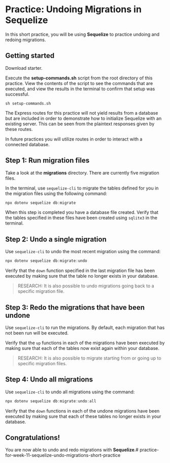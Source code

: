 # Practice: Undoing Migrations in Sequelize

In this short practice, you will be using **Sequelize** to practice undoing and 
redoing migrations.

## Getting started

Download starter.

Execute the __setup-commands.sh__ script from the root directory of this
practice. View the contents of the script to see the commands that are executed,
and view the results in the terminal to confirm that setup was successful.

```shell
sh setup-commands.sh
```

The Express routes for this practice will not yield results from a database but
are included in order to demonstrate how to initialize Sequelize with an 
existing server. This can be seen from the plaintext responses given by these 
routes.

In future practices you will utilize routes in order to interact with a 
connected database.


## Step 1: Run migration files

Take a look at the __migrations__ directory. There are currently five migration 
files.

In the terminal, use `sequelize-cli` to migrate the tables defined for you in 
the migration files using the following command:

```powershell
npx dotenv sequelize db:migrate
```

When this step is completed you have a database file created. Verify that the 
tables specified in these files have been created using `sqlite3` in the 
terminal.


## Step 2: Undo a single migration

Use `sequelize-cli` to undo the most recent migration using the command:

```powershell
npx dotenv sequelize db:migrate:undo
```

Verify that the `down` function specified in the last migration file has been 
executed by making sure that the table no longer exists in your database.

> RESEARCH: It is also possible to undo migrations going back to a specific 
> migration file.


## Step 3: Redo the migrations that have been undone

Use `sequelize-cli` to run the migrations. By default, each migration that has 
not been run will be executed.

Verify that the `up` functions in each of the migrations have been executed by 
making sure that each of the tables now exist again within your database.

> RESEARCH: It is also possible to migrate starting from or going up to specific 
> migration files.


## Step 4: Undo all migrations

Use `sequelize-cli` to undo all migrations using the command:

```powershell
npx dotenv sequelize db:migrate:undo:all
```

Verify that the `down` functions in each of the undone migrations have been 
executed by making sure that each of these tables no longer exists in your 
database.


## Congratulations!

You are now able to undo and redo migrations with **Sequelize**.# practice-for-week-11-sequelize-undo-migrations-short-practice
